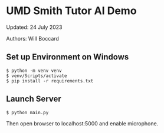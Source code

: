 # UMD Smith Tutor AI Demo

Updated: 24 July 2023

Authors: Will Boccard

## Set up Environment on Windows

    $ python -m venv venv
    $ venv/Scripts/activate
    $ pip install -r requirements.txt

## Launch Server

    $ python main.py

Then open browser to localhost:5000 and enable microphone.
